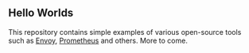 ## Hello Worlds

This repository contains simple examples of various open-source tools such as [Envoy](https://www.envoyproxy.io/), [Prometheus](https://prometheus.io/) and others. More to come.